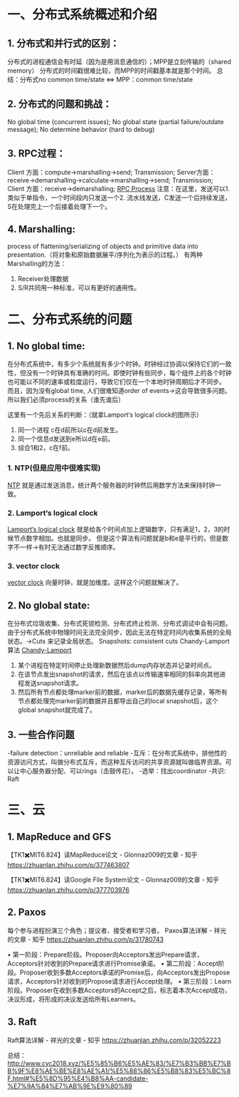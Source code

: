 # 一、分布式系统概述和介绍
## 1. 分布式和并行式的区别：
分布式的进程通信会有时延（因为是用消息通信的）；MPP是立刻传输的（shared memory）
分布式的时间戳很难比较，而MPP的时间戳基本就是那个时间。
总结：分布式no common time/state <=> MPP：common time/state

## 2. 分布式的问题和挑战：
No global time (concurrent issues);
No global state (partial failure/outdate message);
No determine behavior (hard to debug)

## 3. RPC过程：
Client 方面：compute->marshalling->send;
Transmission;
Server方面：receive->demarshalling->calculate->marshalling->send;
Transmission;
Client 方面：receive->demarshalling;
[RPC Process](https://github.com/luckyredpanda/luckyredpanda.github.io/blob/master/pictures/ds-RPC.png)
注意：在这里，发送可以1. 类似于单指令，一个时间段内只发送一个2. 流水线发送，C发送一个后持续发送，S在处理完上一个后接着处理下一个。

## 4. Marshalling:
process of flattening/serializing of objects and primitive data into presentation.（将对象和原始数据展平/序列化为表示的过程。）
有两种Marshalling的方法：
1. Receiver处理数据
2. S/R共同用一种标准，可以有更好的通用性。

# 二、分布式系统的问题
## 1. No global time:
在分布式系统中，有多少个系统就有多少个时钟。时钟经过协调以保持它们的一致性，但没有一个时钟具有准确的时间。即使时钟有些同步，每个组件上的各个时钟也可能以不同的速率或粒度运行，导致它们仅在一个本地时钟周期后才不同步。
而且，因为没有global time, 人们很难知道order of events->这会导致很多问题。所以我们必须process的关系（谁先谁后）

这里有一个先后关系的判断：（就拿Lamport‘s logical clock的图所示）
1. 同一个进程 c在d前所以c在d前发生。
2. 同一个信息d发送到e所以d在e前。
3. 综合1和2，c在f前。

### 1. NTP(但是应用中很难实现)
[NTP](https://github.com/luckyredpanda/luckyredpanda.github.io/blob/master/pictures/ds-delay%26offset.png)
就是通过发送消息，统计两个服务器的时钟然后用数学方法来保持时钟一致。

### 2. Lamport‘s logical clock
[Lamport‘s logical clock](https://github.com/luckyredpanda/luckyredpanda.github.io/blob/master/pictures/ds-Lamport%E2%80%98s%20logical%20clock.png)
就是给各个时间点加上逻辑数字，只有满足1，2，3的时候节点数字相加。也就是同步。
但是这个算法有问题就是b和e是平行的，但是数字不一样->有时无法通过数字反推顺序。

### 3. vector clock
[vector clock](https://github.com/luckyredpanda/luckyredpanda.github.io/blob/master/pictures/ds-vector%20clock.png)
向量时钟，就是加维度。这样这个问题就解决了。

## 2. No global state:
在分布式垃圾收集、分布式死锁检测、分布式终止检测、分布式调试中会有问题。
由于分布式系统中物理时间无法完全同步，因此无法在特定时间内收集系统的全局状态。->Cuts 来记录全局状态。
Snapshots: consistent cuts
Chandy-Lamport算法
[Chandy-Lamport](https://github.com/luckyredpanda/luckyredpanda.github.io/blob/master/pictures/Chandy-Lamport.png)
1. 某个进程在特定时间停止处理新数据然后dump内存状态并记录时间点。
2. 在该节点发出snapshot的请求，然后在该点以传输速率相同的斜率向其他进程发送snapshot请求。
3. 然后所有节点都处理marker前的数据，marker后的数据先缓存记录，等所有节点都处理完marker前的数据并且都导出自己的local snapshot后，这个global snapshot就完成了。

## 3. 一些合作问题
-failure detection：unreliable and reliable
-互斥：在分布式系统中，排他性的资源访问方式，叫做分布式互斥，而这种互斥访问的共享资源就叫做临界资源。可以让中心服务器分配、可以rings（击鼓传花）。
-选举：找出coordinator
-共识: Raft

# 三、云
## 1. MapReduce and GFS
【TK1✖️MIT6.824】读MapReduce论文 - Glonnaz009的文章 - 知乎
https://zhuanlan.zhihu.com/p/377463807

【TK1✖️MIT6.824】读Google File System论文 - Glonnaz009的文章 - 知乎
https://zhuanlan.zhihu.com/p/377703976

## 2. Paxos
每个参与进程扮演三个角色；提议者、接受者和学习者。
Paxos算法详解 - 祥光的文章 - 知乎
https://zhuanlan.zhihu.com/p/31780743

•  第一阶段：Prepare阶段。Proposer向Acceptors发出Prepare请求，Acceptors针对收到的Prepare请求进行Promise承诺。
•  第二阶段：Accept阶段。Proposer收到多数Acceptors承诺的Promise后，向Acceptors发出Propose请求，Acceptors针对收到的Propose请求进行Accept处理。
•  第三阶段：Learn阶段。Proposer在收到多数Acceptors的Accept之后，标志着本次Accept成功，决议形成，将形成的决议发送给所有Learners。

## 3. Raft
Raft算法详解 - 祥光的文章 - 知乎
https://zhuanlan.zhihu.com/p/32052223


总结：http://www.cyc2018.xyz/%E5%85%B6%E5%AE%83/%E7%B3%BB%E7%BB%9F%E8%AE%BE%E8%AE%A1/%E5%88%86%E5%B8%83%E5%BC%8F.html#%E5%8D%95%E4%B8%AA-candidate-%E7%9A%84%E7%AB%9E%E9%80%89

